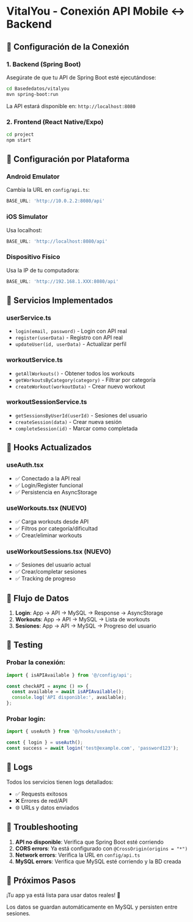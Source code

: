 # VitalYou - Conexión API Mobile ↔ Backend

## 🚀 **Configuración de la Conexión**

### 1. **Backend (Spring Boot)**
Asegúrate de que tu API de Spring Boot esté ejecutándose:
```bash
cd Basededatos/vitalyou
mvn spring-boot:run
```

La API estará disponible en: `http://localhost:8080`

### 2. **Frontend (React Native/Expo)**
```bash
cd project
npm start
```

## 📱 **Configuración por Plataforma**

### **Android Emulator**
Cambia la URL en `config/api.ts`:
```typescript
BASE_URL: 'http://10.0.2.2:8080/api'
```

### **iOS Simulator**
Usa localhost:
```typescript
BASE_URL: 'http://localhost:8080/api'
```

### **Dispositivo Físico**
Usa la IP de tu computadora:
```typescript
BASE_URL: 'http://192.168.1.XXX:8080/api'
```

## 🔧 **Servicios Implementados**

### **userService.ts**
- `login(email, password)` - Login con API real
- `register(userData)` - Registro con API real
- `updateUser(id, userData)` - Actualizar perfil

### **workoutService.ts**
- `getAllWorkouts()` - Obtener todos los workouts
- `getWorkoutsByCategory(category)` - Filtrar por categoría
- `createWorkout(workoutData)` - Crear nuevo workout

### **workoutSessionService.ts**
- `getSessionsByUserId(userId)` - Sesiones del usuario
- `createSession(data)` - Crear nueva sesión
- `completeSession(id)` - Marcar como completada

## 🎣 **Hooks Actualizados**

### **useAuth.tsx**
- ✅ Conectado a la API real
- ✅ Login/Register funcional
- ✅ Persistencia en AsyncStorage

### **useWorkouts.tsx** (NUEVO)
- ✅ Carga workouts desde API
- ✅ Filtros por categoría/dificultad
- ✅ Crear/eliminar workouts

### **useWorkoutSessions.tsx** (NUEVO)
- ✅ Sesiones del usuario actual
- ✅ Crear/completar sesiones
- ✅ Tracking de progreso

## 🔄 **Flujo de Datos**

1. **Login**: App → API → MySQL → Response → AsyncStorage
2. **Workouts**: App → API → MySQL → Lista de workouts
3. **Sesiones**: App → API → MySQL → Progreso del usuario

## 🧪 **Testing**

### Probar la conexión:
```typescript
import { isAPIAvailable } from '@/config/api';

const checkAPI = async () => {
  const available = await isAPIAvailable();
  console.log('API disponible:', available);
};
```

### Probar login:
```typescript
import { useAuth } from '@/hooks/useAuth';

const { login } = useAuth();
const success = await login('test@example.com', 'password123');
```

## 📝 **Logs**

Todos los servicios tienen logs detallados:
- ✅ Requests exitosos
- ❌ Errores de red/API
- 🌐 URLs y datos enviados

## 🚨 **Troubleshooting**

1. **API no disponible**: Verifica que Spring Boot esté corriendo
2. **CORS errors**: Ya está configurado con `@CrossOrigin(origins = "*")`
3. **Network errors**: Verifica la URL en `config/api.ts`
4. **MySQL errors**: Verifica que MySQL esté corriendo y la BD creada

## 🎯 **Próximos Pasos**

¡Tu app ya está lista para usar datos reales! 🎉

Los datos se guardan automáticamente en MySQL y persisten entre sesiones.
